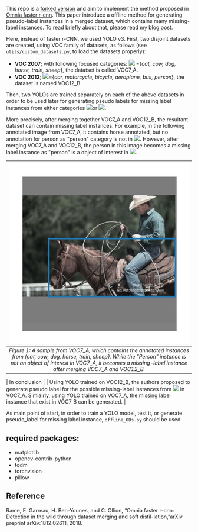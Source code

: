 
This repo is a [forked version](https://github.com/ultralytics/yolov3) and aim to implement the method proposed in [Omnia faster r-cnn](https://arxiv.org/abs/1812.02611).
This paper introduce a offline method for generating pseudo-label instances in a merged dataset, which contains many missing-label instances. To read briefly about that,
please read my [blog post](https://mahdaneh.github.io/Blogs/Object_Detector.html).

 Here, instead of faster r-CNN, we used YOLO v3. First, two disjoint datasets are created, using VOC family of datasets, as follows (see `utils/custom_datasets.py`, to load the datasets properly):
  - **VOC 2007**; with following focused categories: <img src="https://render.githubusercontent.com/render/math?math=A">
={*cat, cow, dog, horse, train, sheep*}, the datatset is called VOC7_A.
  - **VOC 2012**; <img src="https://render.githubusercontent.com/render/math?math=B">={*car, motorcycle, bicycle, aeroplane, bus, person*}, the dataset is named VOC12_B.

Then, two YOLOs are trained separately on each of the above datasets in order to be used later for generating pseudo labels for missing label instances from either categories
 <img src="https://render.githubusercontent.com/render/math?math=A">or <img src="https://render.githubusercontent.com/render/math?math=B">.

More precisely, after merging together VOC7_A and VOC12_B, the resultant dataset can contain missing label instances. For example, in the following annotated image from VOC7_A,
 it contains horse annotated, but no annotation for person as "person" category is not in <img src="https://render.githubusercontent.com/render/math?math=A">.
However, after merging VOC7_A and VOC12_B, the person in this image becomes a missing label instance as "person" is a object of interest in <img src="https://render.githubusercontent.com/render/math?math=A\cup B">.

|![](images/voc7_A.png)|
|:--:|
| *Figure 1: A sample from VOC7_A, which contains the annotated instances from {*cat, cow, dog, horse, train, sheep*}. While the "Person" instance is not an object of interest in VOC7_A, it becomes a missing-label instance after merging VOC7_A and VOC12_B.* |

| In conclusion |
| Using YOLO trained on VOC12_B, the authors proposed to generate pseudo label for the possible missing-label instances from <img src="https://render.githubusercontent.com/render/math?math=B">  in VOC7_A. Simialrly, using YOLO trained on VOC7_A, the missing label instance that exist in VOC7_B can be generated. |


As main point of start, in order to train a YOLO model, test it,  or generate pseudo_label for missing label instance, `offline_ODs.py` should be used.


## required packages:
- matplotlib
- opencv-contrib-python
- tqdm
- torchvision
- pillow


## Reference
 Rame, E. Garreau, H. Ben-Younes, and C. Ollion, “Omnia faster r-cnn: Detection in the wild through dataset merging and soft distil-lation,”arXiv preprint arXiv:1812.02611, 2018.
